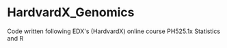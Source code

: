 # HardvardX_Genomics
Code written following EDX's (HardvardX) online course PH525.1x Statistics and R
